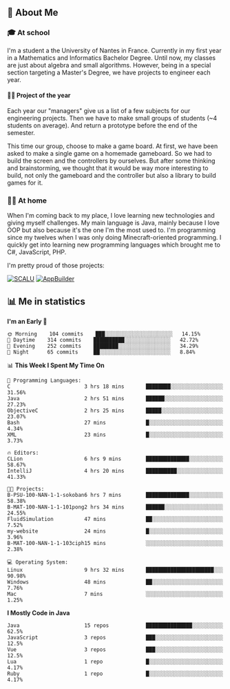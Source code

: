 ## 👀 About Me

### 🎓 At school

I'm a student a the University of Nantes in France. Currently in my first year in a Mathematics and Informatics Bachelor Degree. Until now, my classes are just about algebra and small algorithms. However, being in a special section targeting a Master's Degree, we have projects to engineer each year. 

#### 🔧🔬 Project of the year

Each year our "managers" give us a list of a few subjects for our engineering projects. Then we have to make small groups of students (~4 students on average). And return a prototype before the end of the semester.

This time our group, choose to make a game board. At first, we have been asked to make a single game on a homemade gameboard. So we had to build the screen and the controllers by ourselves. 
But after some thinking and brainstorming, we thought that it would be way more interesting to build, not only the gameboard and the controller but also a library to build games for it.

### 👨‍💻 At home

When I'm coming back to my place, I love learning new technologies and giving myself challenges. My main language is Java, mainly because I love OOP but also because it's the one I'm the most used to. I'm programming since my twelves when I was only doing Minecraft-oriented programming.  I quickly get into learning new programming languages which brought me to C#, JavaScript, PHP. 

I'm pretty proud of those projects:

[![SCALU](https://github-readme-stats.vercel.app/api/pin?username=renardfute&repo=SCALU)](https://github.com/renardfute/scalu)
[![AppBuilder](https://github-readme-stats.vercel.app/api/pin?username=pulsedev2&repo=AppBuilder)](https://github.com/pulsedev2/AppBuilder)

## 📊 Me in statistics
<!--START_SECTION:waka-->
**I'm an Early 🐤** 

```text
🌞 Morning    104 commits    ███░░░░░░░░░░░░░░░░░░░░░░   14.15% 
🌆 Daytime    314 commits    ██████████░░░░░░░░░░░░░░░   42.72% 
🌃 Evening    252 commits    ████████░░░░░░░░░░░░░░░░░   34.29% 
🌙 Night      65 commits     ██░░░░░░░░░░░░░░░░░░░░░░░   8.84%

```


📊 **This Week I Spent My Time On** 

```text
💬 Programming Languages: 
C                        3 hrs 18 mins       ████████░░░░░░░░░░░░░░░░░   31.56% 
Java                     2 hrs 51 mins       ██████░░░░░░░░░░░░░░░░░░░   27.23% 
ObjectiveC               2 hrs 25 mins       █████░░░░░░░░░░░░░░░░░░░░   23.07% 
Bash                     27 mins             █░░░░░░░░░░░░░░░░░░░░░░░░   4.34% 
XML                      23 mins             █░░░░░░░░░░░░░░░░░░░░░░░░   3.73%

🔥 Editors: 
CLion                    6 hrs 9 mins        ██████████████░░░░░░░░░░░   58.67% 
IntelliJ                 4 hrs 20 mins       ██████████░░░░░░░░░░░░░░░   41.33%

🐱‍💻 Projects: 
B-PSU-100-NAN-1-1-sokoban6 hrs 7 mins        ██████████████░░░░░░░░░░░   58.38% 
B-MAT-100-NAN-1-1-101pong2 hrs 34 mins       ██████░░░░░░░░░░░░░░░░░░░   24.55% 
FluidSimulation          47 mins             ██░░░░░░░░░░░░░░░░░░░░░░░   7.52% 
my-website               24 mins             █░░░░░░░░░░░░░░░░░░░░░░░░   3.96% 
B-MAT-100-NAN-1-1-103ciph15 mins             ░░░░░░░░░░░░░░░░░░░░░░░░░   2.38%

💻 Operating System: 
Linux                    9 hrs 32 mins       ██████████████████████░░░   90.98% 
Windows                  48 mins             ██░░░░░░░░░░░░░░░░░░░░░░░   7.76% 
Mac                      7 mins              ░░░░░░░░░░░░░░░░░░░░░░░░░   1.25%

```

**I Mostly Code in Java** 

```text
Java                     15 repos            ███████████████░░░░░░░░░░   62.5% 
JavaScript               3 repos             ███░░░░░░░░░░░░░░░░░░░░░░   12.5% 
Vue                      3 repos             ███░░░░░░░░░░░░░░░░░░░░░░   12.5% 
Lua                      1 repo              █░░░░░░░░░░░░░░░░░░░░░░░░   4.17% 
Ruby                     1 repo              █░░░░░░░░░░░░░░░░░░░░░░░░   4.17%

```



<!--END_SECTION:waka-->
